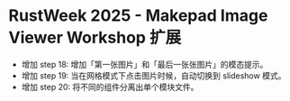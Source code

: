 # RustWeek 2025 - Makepad Image Viewer Workshop 扩展

- 增加 step 18: 增加「第一张图片」和「最后一张张图片」的模态提示。
- 增加 step 19: 当在网格模式下点击图片时候，自动切换到 slideshow 模式。
- 增加 step 20: 将不同的组件分离出单个模块文件。
